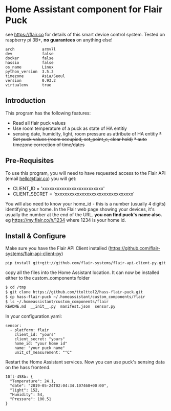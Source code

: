Home Assistant component for Flair Puck
=======================================
see https://flair.co for details of this smart device control system.
Tested on raspberry pi 3B+,  **no guarantees** on anything else!
``` 
arch            armv7l
dev             false
docker          false
hassio          false
os_name         Linux
python_version  3.5.3
timezone        Asia/Seoul
version         0.93.2
virtualenv      true
```
## Introduction
This program has the following features:
* Read all flair puck values
* Use room temperature of a puck as state of HA entitiy
* sensing date, humidity, light, room pressure as attribute of HA entitiy
~~* Set puck values (room occupied, set_point_c, clear hold)~~
~~* auto timezone correction of time/dates~~
## Pre-Requisites
To use this program, you will need to have requested access to the Flair API (email hello@flair.co) you will get:

* CLIENT_ID = 'xxxxxxxxxxxxxxxxxxxxxxxxx'
* CLIENT_SECRET = 'xxxxxxxxxxxxxxxxxxxxxxxxxxxxxxxx'

You will also need to know your home_id - this is a number (usually 4 digits) identifying your home.
In the Flair web page showing your devices, it's usually the number at the end of the URL. **you can find puck's name also.**
eg https://my.flair.co/h/1234 where 1234 is your home id.
## Install & Configure
Make sure you have the Flair API Client installed (https://github.com/flair-systems/flair-api-client-py)

```
pip install git+git://github.com/flair-systems/flair-api-client-py.git
```
copy all the files into the Home Assistant location. It can now be installed either to the custom_components folder
```bash
$ cd /tmp
$ git clone https://github.com/ttolttol2/hass-flair-puck.git
$ cp hass-flair-puck ~/.homeassistant/custom_components/flair
$ ls ~/.homeassistant/custom_components/flair
README.md  __init__.py  manifest.json  sensor.py
```
In your configuration.yaml:
```
sensor:
  - platform: flair
    client_id: "yours"
    client_secret: "yours"
    home_id: "your home id"
    name: "your puck name"
    unit_of_measurement: "°C"
```
Restart the Home Assistant services.
Now you can use puck's sensing data on the hass frontend.
```
10fl-458b: {
  "Temperature": 24.1,
  "date": "2019-05-24T02:04:34.107468+00:00",
  "light": 152,
  "Humidity": 54,
  "Pressure": 100.51
}
```
